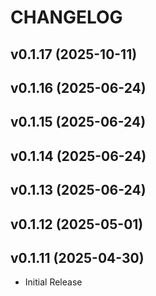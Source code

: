 # CHANGELOG

<!-- version list -->

## v0.1.17 (2025-10-11)


## v0.1.16 (2025-06-24)


## v0.1.15 (2025-06-24)


## v0.1.14 (2025-06-24)


## v0.1.13 (2025-06-24)


## v0.1.12 (2025-05-01)


## v0.1.11 (2025-04-30)

- Initial Release
